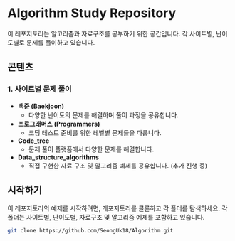 # Algorithm Study Repository

이 레포지토리는 알고리즘과 자료구조를 공부하기 위한 공간입니다. 각 사이트별, 난이도별로 문제를 풀이하고 있습니다.

## 콘텐츠

### 1. 사이트별 문제 풀이
- **백준 (Baekjoon)**
  - 다양한 난이도의 문제를 해결하며 풀이 과정을 공유합니다.
- **프로그래머스 (Programmers)**
  - 코딩 테스트 준비를 위한 레벨별 문제들을 다룹니다.
- **Code_tree**
  - 문제 풀이 플랫폼에서 다양한 문제를 해결합니다.
- **Data_structure_algorithms**
  - 직접 구현한 자료 구조 및 알고리즘 예제를 공유합니다. (추가 진행 중)

## 시작하기

이 레포지토리의 예제를 시작하려면, 레포지토리를 클론하고 각 폴더를 탐색하세요. 각 폴더는 사이트별, 난이도별, 자료구조 및 알고리즘 예제를 포함하고 있습니다.

```bash
git clone https://github.com/SeongUk18/Algorithm.git